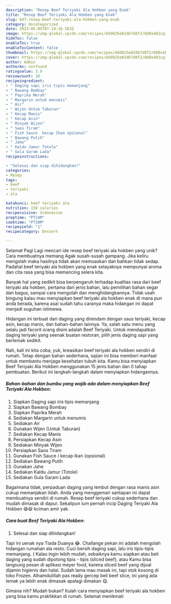 ```yaml
---
description: "Resep Beef Teriyaki Ala Hokben yang Enak"
title: "Resep Beef Teriyaki Ala Hokben yang Enak"
slug: 647-resep-beef-teriyaki-ala-hokben-yang-enak
category: Uncategorized
date: 2023-05-05T07:19:16.563Z
image: https://img-global.cpcdn.com/recipes/ddd025e02db7d8f2/680x482cq70/beef-teriyaki-ala-hokben-foto-resep-utama.jpg
hideToc: false
enableToc: true
enableTocContent: false
thumbnail: https://img-global.cpcdn.com/recipes/ddd025e02db7d8f2/680x482cq70/beef-teriyaki-ala-hokben-foto-resep-utama.jpg
cover: https://img-global.cpcdn.com/recipes/ddd025e02db7d8f2/680x482cq70/beef-teriyaki-ala-hokben-foto-resep-utama.jpg
author: Admin
authorAv: notfound
ratingvalue: 3.9
reviewcount: 10
recipeingredient:
- " Daging sapi iris tipis memanjang"
- " Bawang Bombay"
- " Paprika Merah"
- " Margarin untuk menumis"
- " Air"
- " Wijen Untuk Taburan"
- " Kecap Manis"
- " Kecap Asin"
- " Minyak Wijen"
- " Saos Tiram"
- " Fish Sauce  kecap Ikan opsional"
- " Bawang Putih"
- " Jahe"
- " Kaldu Jamur Totole"
- " Gula Garam Lada"
recipeinstructions:

- "Selesai dan siap dihidangkan!"
categories:
- Resep
tags:
- beef
- teriyaki
- ala

katakunci: beef teriyaki ala 
nutrition: 150 calories
recipecuisine: Indonesian
preptime: "PT24M"
cooktime: "PT30M"
recipeyield: "1"
recipecategory: Dessert

---
```



Selamat Pagi Lagi mencari ide resep beef teriyaki ala hokben yang unik? Cara membuatnya memang Agak susah-susah gampang. Jika keliru mengolah maka hasilnya tidak akan memuaskan dan bahkan tidak sedap. Padahal beef teriyaki ala hokben yang enak selayaknya mempunyai aroma dan cita rasa yang bisa memancing selera kita.


Banyak hal yang sedikit bisa berpengaruh terhadap kualitas rasa dari beef teriyaki ala hokben, pertama dari jenis bahan, lalu pemilihan bahan segar dan bagus, sampai cara mengolah dan menghidangkannya. Tidak usah bingung kalau mau menyiapkan beef teriyaki ala hokben enak di mana pun anda berada, karena asal sudah tahu caranya maka hidangan ini dapat menjadi suguhan istimewa.

Hidangan ini terbuat dari daging yang direndam dengan saus teriyaki, kecap asin, kecap manis, dan bahan-bahan lainnya. Ya, salah satu menu yang selalu jadi facorit orang disini adalah Beef Teriyaki. Untuk mendapatkan daging teriyaki yang seenak buatan restoran, pilih jenis daging sapi yang berlemak sedikit.


Nah, kali ini kita coba, yuk, kreasikan beef teriyaki ala hokben sendiri di rumah. Tetap dengan bahan sederhana, sajian ini bisa memberi manfaat untuk membantu menjaga kesehatan tubuh kita. Kamu bisa menyiapkan Beef Teriyaki Ala Hokben menggunakan 15 jenis bahan dan 0 tahap pembuatan. Berikut ini langkah-langkah dalam menyiapkan hidangannya.

<!--inarticleads1-->

##### Bahan-bahan dan bumbu yang wajib ada dalam menyiapkan Beef Teriyaki Ala Hokben:

1. Siapkan  Daging sapi iris tipis memanjang
1. Siapkan  Bawang Bombay
1. Siapkan  Paprika Merah
1. Sediakan  Margarin untuk menumis
1. Sediakan  Air
1. Gunakan  Wijen (Untuk Taburan)
1. Sediakan  Kecap Manis
1. Persiapkan  Kecap Asin
1. Sediakan  Minyak Wijen
1. Persiapkan  Saos Tiram
1. Gunakan  Fish Sauce / kecap Ikan (opsional)
1. Sediakan  Bawang Putih
1. Gunakan  Jahe
1. Sediakan  Kaldu Jamur (Totole)
1. Sediakan  Gula Garam Lada


Bagaimana tidak, perpaduan daging yang lembut dengan rasa manis asin cukup memanjakan lidah. Anda yang menggemari santapan ini dapat membuatnya sendiri di rumah. Resep beef teriyaki cukup sederhana dan mudah dimasak di dapur. Sekalipun lum pernah incip Daging Teriyaki Ala Hokben 😅😆 kciman amir yak. 

<!--inarticleads2-->

##### Cara buat Beef Teriyaki Ala Hokben:


1. Selesai dan siap dihidangkan!

Tapi ini uenak nya Tiada Duanya 😂. Challange pekan ini adalah mengolah hidangan rumahan ala resto. Cuci bersih daging sapi, lalu iris tipis-tipis memanjang. ( Kalau ingin lebih mudah, sebaiknya kamu siapkan atau beli daging yang sudah dipotong tipis - tipis (sliced beef), atau Kamu bisa langsung pesan di aplikasi meyer food, karena sliced beef yang dijual dijamin higienis dan halal. Sudah lama mau masak ini, tapi stok kosong di toko Frozen. Alhamdulillah pas ready gercep beli beef slice, ini yang ada lemak ya lebih enak dimasak apalagi dimakan 😋. 

Gimana nih? Mudah bukan? Itulah cara menyiapkan beef teriyaki ala hokben yang bisa kamu praktikkan di rumah. Selamat menikmati
